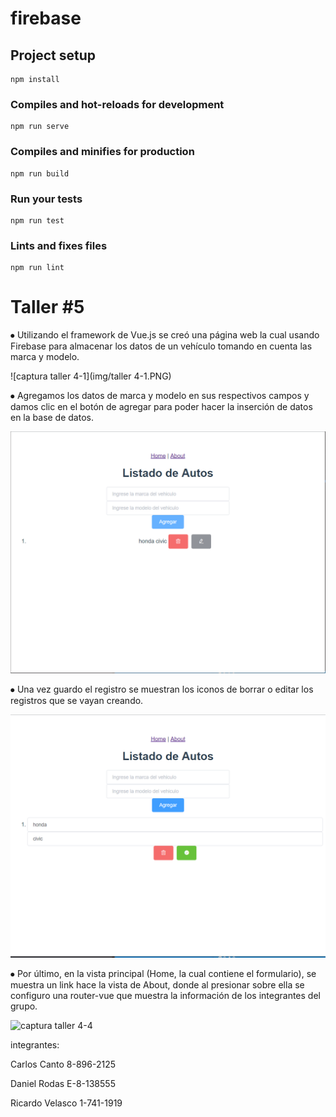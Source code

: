 # firebase

## Project setup
```
npm install
```

### Compiles and hot-reloads for development
```
npm run serve
```

### Compiles and minifies for production
```
npm run build
```

### Run your tests
```
npm run test
```

### Lints and fixes files
```
npm run lint
```
# Taller #5
⦁	Utilizando el framework de Vue.js se creó una página web la cual usando Firebase para almacenar los datos de un vehículo tomando en cuenta las marca y modelo.

![captura taller 4-1](img/taller 4-1.PNG)


⦁	Agregamos los datos de marca y modelo en sus respectivos campos y damos clic en el botón de agregar para poder hacer la inserción de datos en la base de datos.

![captura taller 4-2](img/taller4-2.PNG)


⦁	Una vez guardo el registro se muestran los iconos de borrar o editar los registros que se vayan creando. 

![captura taller 4-3](img/taller4-3.PNG)


⦁	Por último, en la vista principal (Home, la cual contiene el formulario), se muestra un link hace la vista de About, donde al presionar sobre ella se configuro una router-vue que muestra la información de los integrantes del grupo.

![captura taller 4-4](img/taller4-4.PNG)

integrantes:

Carlos Canto 8-896-2125

Daniel Rodas E-8-138555

Ricardo Velasco 1-741-1919



